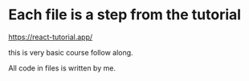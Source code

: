 # Each file is a step from the tutorial

https://react-tutorial.app/

this is very basic course follow along.

All code in files is written by me.